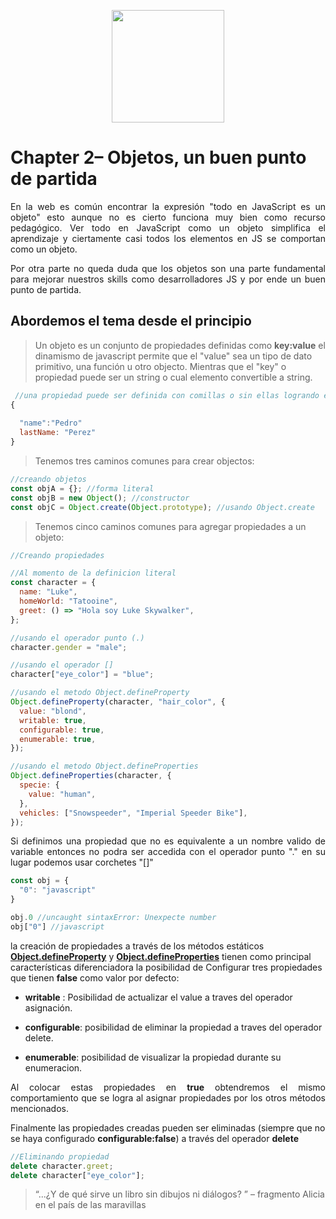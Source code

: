<p align="center">
  <img width="180" height="180" src="https://cdn.pixabay.com/photo/2016/03/31/23/31/alice-1297676_960_720.png"/>
</p>

<h1><b>Chapter 2</b>– Objetos, un buen punto de partida</h1>

<p align="justify">
  En la web es común encontrar la expresión "todo en JavaScript es un objeto" esto aunque no es cierto funciona muy bien como recurso pedagógico. Ver todo en JavaScript como un objeto simplifica el aprendizaje y ciertamente casi todos los elementos en JS se comportan como un objeto.
</p>

<p align="justify">
  Por otra parte no queda duda que los objetos son una parte fundamental para mejorar nuestros skills como desarrolladores JS y por ende un buen punto de partida.
</p>
 
 <h2>Abordemos el tema desde el principio</h2>

>Un objeto es un conjunto de propiedades definidas como **key:value** el dinamismo de javascript permite que el "value" sea un tipo de dato primitivo, una función u otro objecto. Mientras que el "key" o propiedad puede ser un string o cual elemento convertible a string.

```js
 //una propiedad puede ser definida con comillas o sin ellas logrando el mismo resultado
{
  
  "name":"Pedro"
  lastName: "Perez"
}
```

>Tenemos tres caminos comunes para crear objectos:

```js
//creando objetos
const objA = {}; //forma literal
const objB = new Object(); //constructor
const objC = Object.create(Object.prototype); //usando Object.create
```

>Tenemos cinco caminos comunes para agregar propiedades a un objeto:

```js
//Creando propiedades

//Al momento de la definicion literal
const character = {
  name: "Luke",
  homeWorld: "Tatooine",
  greet: () => "Hola soy Luke Skywalker",
};

//usando el operador punto (.)
character.gender = "male";

//usando el operador []
character["eye_color"] = "blue";

//usando el metodo Object.defineProperty
Object.defineProperty(character, "hair_color", {
  value: "blond",
  writable: true,
  configurable: true,
  enumerable: true,
});

//usando el metodo Object.defineProperties
Object.defineProperties(character, {
  specie: {
    value: "human",
  },
  vehicles: ["Snowspeeder", "Imperial Speeder Bike"],
});
```

<p align="justify">
  Si definimos una propiedad que no es equivalente a un nombre valido de variable entonces no podra ser accedida con el operador punto "." en su lugar podemos usar corchetes "[]"
</p>

```js
const obj = {
  "0": "javascript"
}

obj.0 //uncaught sintaxError: Unexpecte number
obj["0"] //javascript
```

la creación de propiedades a través de los métodos estáticos **[Object.defineProperty](https://developer.mozilla.org/es/docs/Web/JavaScript/Referencia/Objetos_globales/Object/defineProperty)** y **[Object.defineProperties](https://developer.mozilla.org/es/docs/Web/JavaScript/Referencia/Objetos_globales/Object/defineProperties)** tienen como principal características diferenciadora la posibilidad de
Configurar tres propiedades que tienen **false** como valor por defecto:

- **writable** : Posibilidad de actualizar el value a traves del operador asignación.

- **configurable**: posibilidad de eliminar la propiedad a traves del operador delete.

- **enumerable**: posibilidad de visualizar la propiedad durante su enumeracion.

<p align="justify">
Al colocar estas propiedades en <b>true</b> obtendremos el mismo comportamiento que se logra al asignar propiedades por los otros métodos mencionados.

Finalmente las propiedades creadas pueden ser eliminadas (siempre que no se haya configurado <b>configurable:false</b>) a través del operador <b>delete</b>
</p>

```js
//Eliminando propiedad
delete character.greet;
delete character["eye_color"];
```

> “...¿Y de qué sirve un libro sin dibujos ni diálogos? ” – fragmento Alicia en el país de las maravillas
